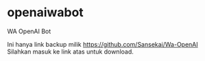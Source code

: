 # openaiwabot
WA OpenAI Bot

Ini hanya link backup milik https://github.com/Sansekai/Wa-OpenAI
Silahkan masuk ke link atas untuk download.
